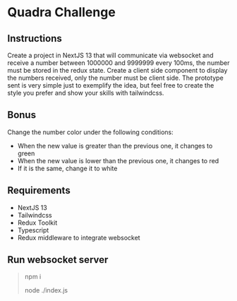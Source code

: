 # Quadra Challenge

## Instructions
Create a project in NextJS 13 that will communicate via websocket and receive a number between 1000000 and 9999999 every 100ms, the number must be stored in the redux state. Create a client side component to display the numbers received, only the number must be client side. The prototype sent is very simple just to exemplify the idea, but feel free to create the style you prefer and show your skills with tailwindcss.

## Bonus
Change the number color under the following conditions:
* When the new value is greater than the previous one, it changes to green
* When the new value is lower than the previous one, it changes to red
* If it is the same, change it to white

## Requirements
* NextJS 13
* Tailwindcss
* Redux Toolkit
* Typescript
* Redux middleware to integrate websocket

## Run websocket server
> npm i
> 
> node ./index.js 
